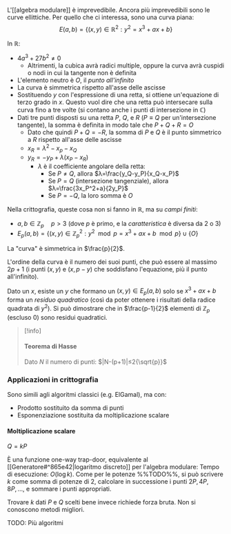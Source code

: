 L'[[algebra modulare]] è imprevedibile. Ancora più imprevedibili sono le curve ellittiche. Per quello che ci interessa, sono una curva piana:
$$E(a,b)=\{(x,y)∈ℝ^2:y^2=x^3+ax+b\}$$

In ℝ:
- $4a^3+27b^2≠0$
	- Altrimenti, la cubica avrà radici multiple, oppure la curva avrà cuspidi o nodi in cui la tangente non è definita
- L'elemento neutro è $O$, il *punto all'infinito*
- La curva è simmetrica rispetto all'asse delle ascisse
- Sostituendo $y$ con l'espressione di una retta, si ottiene un'equazione di terzo grado in $x$. Questo vuol dire che una retta può intersecare sulla curva fino a tre volte (si contano anche i punti di intersezione in $ℂ$)
- Dati tre punti disposti su una retta $P$, $Q$, e $R$ ($P≡Q$ per un'intersezione tangente), la somma è definita in modo tale che $P+Q+R=O$
	- Dato che quindi $P+Q=-R$, la somma di $P$ e $Q$ è il punto simmetrico a $R$ rispetto all'asse delle ascisse
	- $x_R=λ^2-x_p-x_Q$
	- $y_R=-y_P+λ(x_P-x_R)$
		- $λ$ è il coefficiente angolare della retta:
			- Se $P≠Q$, allora $λ=\frac{y_Q-y_P}{x_Q-x_P}$
			- Se $P=Q$ (intersezione tangenziale), allora $λ=\frac{3x_P^2+a}{2y_P}$
			- Se $P=-Q$, la loro somma è $O$

Nella crittografia, queste cosa non si fanno in $ℝ$, ma su *campi finiti*:
- $a,b∈ℤ_p\quad p>3$ (dove $p$ è primo, e la *caratteristica* è diversa da 2 o 3)
- $E_p(a,b)=\{(x,y)∈ℤ_p^2:y^2\mod p=x^3+ax+b\mod p\}∪\{O\}$

La "curva" è simmetrica in $\frac{p}{2}$.

L'ordine della curva è il numero dei suoi punti, che può essere al massimo $2p+1$ (i punti $(x,y)$ e $(x,p-y)$ che soddisfano l'equazione, più il punto all'infinito).

Dato un $x$, esiste un $y$ che formano un $(x,y)∈E_p(a,b)$ solo se $x^3+ax+b$ forma un *residuo quadratico* (così da poter ottenere i risultati della radice quadrata di $y^2$). Si può dimostrare che in $\frac{p-1}{2}$ elementi di $ℤ_p$ (escluso $0$) sono residui quadratici.

>[!info]
>#### Teorema di Hasse
>Dato $N$ il numero di punti:
> $|N-(p+1)|≤2{\sqrt{p}}$


### Applicazioni in crittografia

Sono simili agli algoritmi classici (e.g. ElGamal), ma con:
- Prodotto sostituito da somma di punti
- Esponenziazione sostituita da moltiplicazione scalare

#### Moltiplicazione scalare

$Q=kP$

È una funzione one-way trap-door, equivalente al [[Generatore#^865e42|logaritmo discreto]] per l'algebra modulare:
Tempo di esecuzione: $O(\log k$). Come per le potenze %%TODO%%, si può scrivere $k$ come somma di potenze di 2, calcolare in successione i punti $2P,4P,8P,…$, e sommare i punti appropriati.

Trovare $k$ dati $P$ e $Q$ scelti bene invece richiede forza bruta. Non si conoscono metodi migliori.

TODO: Più algoritmi